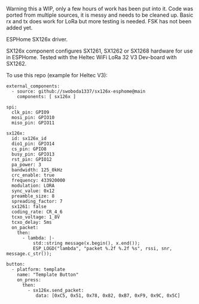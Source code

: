 Warning this a WIP, only a few hours of work has been put into it. Code was ported from multiple sources, it is messy and needs to be cleaned up. Basic rx and tx does work for LoRa but more testing is needed. FSK has not been added yet. 

ESPHome SX126x driver.

SX126x component configures SX1261, SX1262 or SX1268 hardware for use in ESPHome. Tested with the Heltec WiFi LoRa 32 V3 Dev-board with SX1262.

To use this repo (example for Heltec V3):

	external_components:
	  - source: github://swoboda1337/sx126x-esphome@main
	    components: [ sx126x ]

	spi:
	  clk_pin: GPIO9
	  mosi_pin: GPIO10
	  miso_pin: GPIO11

	sx126x:
	  id: sx126x_id
	  dio1_pin: GPIO14
	  cs_pin: GPIO8
	  busy_pin: GPIO13
	  rst_pin: GPIO12
	  pa_power: 3
	  bandwidth: 125_0kHz
	  crc_enable: true
	  frequency: 433920000
	  modulation: LORA
	  sync_value: 0x12
	  preamble_size: 8
	  spreading_factor: 7
	  sx1261: false
	  coding_rate: CR_4_6
	  tcxo_voltage: 1_8V
	  tcxo_delay: 5ms
	  on_packet:
	    then:
	      - lambda: |-
	          std::string message(x.begin(), x.end());
	          ESP_LOGD("lambda", "packet %.2f %.2f %s", rssi, snr, message.c_str());

	button:
	  - platform: template
	    name: "Template Button"
	    on_press:
	      then:
	        - sx126x.send_packet:
	           data: [0xC5, 0x51, 0x78, 0x82, 0xB7, 0xF9, 0x9C, 0x5C]
